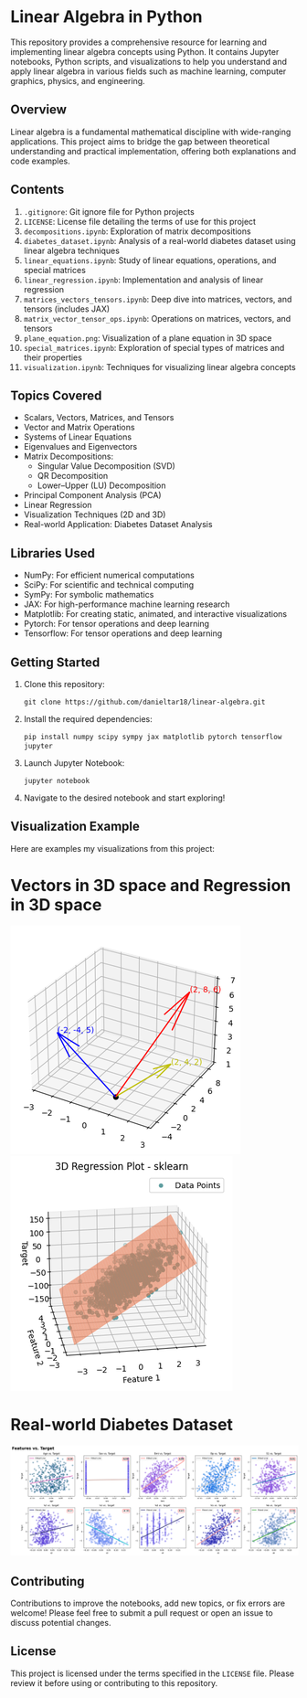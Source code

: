 # Linear Algebra in Python

This repository provides a comprehensive resource for learning and implementing linear algebra concepts using Python. It contains Jupyter notebooks, Python scripts, and visualizations to help you understand and apply linear algebra in various fields such as machine learning, computer graphics, physics, and engineering.

## Overview

Linear algebra is a fundamental mathematical discipline with wide-ranging applications. This project aims to bridge the gap between theoretical understanding and practical implementation, offering both explanations and code examples.

## Contents

1. `.gitignore`: Git ignore file for Python projects
2. `LICENSE`: License file detailing the terms of use for this project
3. `decompositions.ipynb`: Exploration of matrix decompositions
4. `diabetes_dataset.ipynb`: Analysis of a real-world diabetes dataset using linear algebra techniques
5. `linear_equations.ipynb`: Study of linear equations, operations, and special matrices
6. `linear_regression.ipynb`: Implementation and analysis of linear regression
7. `matrices_vectors_tensors.ipynb`: Deep dive into matrices, vectors, and tensors (includes JAX)
8. `matrix_vector_tensor_ops.ipynb`: Operations on matrices, vectors, and tensors
9. `plane_equation.png`: Visualization of a plane equation in 3D space
10. `special_matrices.ipynb`: Exploration of special types of matrices and their properties
11. `visualization.ipynb`: Techniques for visualizing linear algebra concepts

## Topics Covered

- Scalars, Vectors, Matrices, and Tensors
- Vector and Matrix Operations
- Systems of Linear Equations
- Eigenvalues and Eigenvectors
- Matrix Decompositions:
  - Singular Value Decomposition (SVD)
  - QR Decomposition
  - Lower–Upper (LU) Decomposition
- Principal Component Analysis (PCA)
- Linear Regression
- Visualization Techniques (2D and 3D)
- Real-world Application: Diabetes Dataset Analysis

## Libraries Used

- NumPy: For efficient numerical computations
- SciPy: For scientific and technical computing
- SymPy: For symbolic mathematics
- JAX: For high-performance machine learning research
- Matplotlib: For creating static, animated, and interactive visualizations
- Pytorch: For tensor operations and deep learning
- Tensorflow: For tensor operations and deep learning

## Getting Started

1. Clone this repository:
   ```
   git clone https://github.com/danieltar18/linear-algebra.git
   ```
2. Install the required dependencies:
   ```
   pip install numpy scipy sympy jax matplotlib pytorch tensorflow jupyter
   ```
3. Launch Jupyter Notebook:
   ```
   jupyter notebook
   ```
4. Navigate to the desired notebook and start exploring!

## Visualization Example

Here are examples my visualizations from this project:
# Vectors in 3D space and Regression in 3D space

![Vectors in 3D Space Visualization](vectors_3d.png) ![Regression in 3D Space Visualization](regression_3d.png)

# Real-world Diabetes Dataset

![Diabetes Dataset Features Visualization](diabetes_features.png)

## Contributing

Contributions to improve the notebooks, add new topics, or fix errors are welcome! Please feel free to submit a pull request or open an issue to discuss potential changes.

## License

This project is licensed under the terms specified in the `LICENSE` file. Please review it before using or contributing to this repository.
